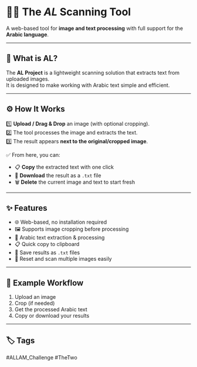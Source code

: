 # 🦾📝 The _AL_ Scanning Tool

A web-based tool for **image and text processing** with full support for the **Arabic language**.

---

## 🔎 What is AL?
The **AL Project** is a lightweight scanning solution that extracts text from uploaded images.  
It is designed to make working with Arabic text simple and efficient.

---

## ⚙️ How It Works

1️⃣ **Upload / Drag & Drop** an image (with optional cropping).  
2️⃣ The tool processes the image and extracts the text.  
3️⃣ The result appears **next to the original/cropped image**.  

✅ From here, you can:
- 📋 **Copy** the extracted text with one click
- 💾 **Download** the result as a `.txt` file
- 🗑️ **Delete** the current image and text to start fresh

---

## ✨ Features
- 🌐 Web-based, no installation required
- 🖼️ Supports image cropping before processing
- 📝 Arabic text extraction & processing
- 📋 Quick copy to clipboard
- 💾 Save results as `.txt` files
- 🔄 Reset and scan multiple images easily

---

## 🚀 Example Workflow
1. Upload an image
2. Crop (if needed)
3. Get the processed Arabic text
4. Copy or download your results

---

## 🏷️ Tags
#ALLAM_Challenge #TheTwo
